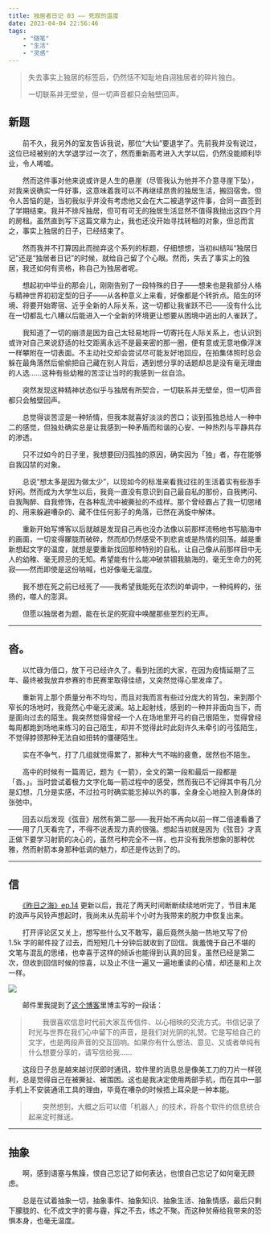 ```yaml
---
title: 独居者日记 03 —— 死寂的温度
date: 2023-04-04 22:56:46
tags:
    - "随笔"
    - "生活"
    - "灵感"
---
```


> 失去事实上独居的标签后，仍然恬不知耻地自诩独居者的碎片独白。
>
> 一切联系并无壁垒，但一切声音都只会触壁回声。

<!-- more -->

## 新题

　　前不久，我另外的室友告诉我说，那位“大仙”要退学了。先前我并没有说过，这位已经被别的大学退学过一次了，然而重新高考进入大学以后，仍然没能顺利毕业，令人唏嘘。

　　然而这件事对他来说或许是人生的悬崖（尽管我认为他并不介意寻崖下坠），对我来说确实一件好事，这意味着我可以不再继续昂贵的独居生活，搬回宿舍。但令人苦恼的是，当初我似乎并没有考虑他又会在大二被退学这件事，合同一直签到了学期结束。我并不排斥独居，但可有可无的独居生活显然不值得我抛出这四个月的房租。虽然直到写下这篇文章为止，我也还没开始寻找转租的对象，但总而言之，事实上独居的日子，已经结束了。

　　然而我并不打算因此而抛弃这个系列的标题，仔细想想，当初纠结叫“独居日记”还是“独居者日记”的时候，就给自己留了个心眼。然而，失去了事实上的独居，我还如何有资格，称自己为独居者呢。

　　想起初中毕业的那会儿，刚刚告别了一段特殊的日子——想来也是我部分人格与精神世界初初定型的日子——从各种意义上来看，好像都是个转折点。陌生的环境、将要开始寄宿、近乎全新的人际关系，这一切都让我雀跃不已——没有什么比在一切都乱七八糟以后能进入一个全新的环境更让想要从困境中逃出的人雀跃了。

　　我知道了一切的崩溃是因为自己太轻易地将一切寄托在人际关系上，也认识到或许对自己来说舒适的社交距离永远不是最亲密的那一圈，便有意或无意地像浮沫一样攀附在一切表面。不主动社交却会尝试尽可能友好地回应，在拍集体照时总会躲在最角落然后偷偷把自己藏在别人背后，遇到想分享的话题却总是没有毫无理由的人选……这种有些幼稚的苦涩让当时的我感到一丝自洽。

　　突然发现这种精神状态似乎与独居有所契合，一切联系并无壁垒，但一切声音都只会触壁回声。

　　总觉得谈苦涩是一种矫情，但我本就喜好淡淡的苦口；谈到孤独总给人一种中二的感觉，但独处确实总是让我感到一种矛盾而和谐的心安、一种热烈与平静共存的渗透。

　　只不过如今的日子里，我想要回归孤独的原因，确实因为「独」者，存在能够自我囚禁的对象。

　　总说“想太多是因为做太少”，以现如今的标准来看我过往的生活着实有些游手好闲。然而成为大学生以后，我竟一直没有意识到自己最自私的那份，自我拷问、自我陶醉、自我修饰，在各种乱流中被撕扯的不成样。那个曾经霸占了我一切思绪的、用来躲避嘈杂的、藏不住任何影子的角落，已然在涡旋中解体。

　　重新开始写博客以后就越是发现自己再也没办法像以前那样流畅地书写脑海中的画面，一切变得朦胧而破碎，然而却仍然感受不到悲哀或是热情的回荡。越是重新想起文字的温度，就想是要重新找回那种特别的自私，让自己像从前那样目中无人的幼稚、毫无顾忌的无知。希望能有什么能冲破禁锢我脑海的，毫无生命力的死寂——然而即使是这份呐喊，也好像毫无温度。

　　我不想在死之前已经死了——我希望我能死在浓烈的单调中，一种纯粹的，张扬的，噬人的澎湃。

　　但愿以独居者为题，能在长足的死寂中唤醒那些至烈的无声。

---

## 沓。

　　以忙碌为借口，放下弓已经许久了。看到社团的大家，在因为疫情延期了三年、最终被我放弃参赛的市民赛里取得佳绩，又突然觉得心里发痒了。

　　重新背上那个质量分布不均匀，而且对我而言有些过分庞大的背包，来到那个窄长的场地时，我竟然心中毫无波澜。站上起射线，感到的一种并非面向当下，而是面向过去的陌生。我突然觉得曾经一个人在场地里开弓的自己很陌生，觉得曾经每周都跑到场地来练习的自己陌生，却并不觉得此时此刻许久未牵引的弓弦陌生，不觉得脖颈那种无法自如扭转的僵硬陌生。

　　实在不争气，打了几组就觉得累了，那种大气不喘的疲惫，居然也不陌生。

　　高中的时候有一篇周记，题为《一箭》，全文的第一段和最后一段都是「沓。」。当时尝试着极力文字化每一箭过程中的感受，然而我已不记得其中有几分是幻想，几分是实感，不过拉弓时确实能忘掉以外的事，全身全心地投入到身体的张弛中。

　　回去以后发现《弦音》居然有第二部——我开始不再向以前一样二倍速看番了——用了几天看完了，不得不说表现力真的很强。想起当初就是因为《弦音》才真正做下要学习射箭的决心的，虽然弓种完全不一样，也并没有我所想象的那种优雅，然而射箭本身那种低调的魅力，却还是传达到了的。

---

## 信

　　[《昨日之海》ep.14](https://www.xiaoyuzhoufm.com/episode/642804fb994fd175bd6b5aad) 更新以后，我花了两天时间断断续续地听完了，节目末尾的浪声与风铃声想起时，我尚未从先前半个小时为我带来的脱力中恢复出来。

　　打开评论区又关上，想写些什么又不敢写，最后竟然头脑一热地又写了份 1.5k 字的邮件投了过去，而短短几十分钟后就收到了回信。我羞愧于自己不堪的文笔与混乱的思绪，也幸喜于这样的倾诉也能得到认真的回复。虽然已经是第二次，但收到回信时候的惊喜，以及止不住一遍又一遍地重读的心情，却还是和上次一样。

![](reply.jpg)



　　邮件里我提到了[这个博客](https://tianxianzi.me/)里博主写的一段话：

> 　　我很喜欢信息时代前大家互传信件、以心相映的交流方式。书信记录了时光与世界在我们心中留下的声音，是我们对光阴的礼赞。它是写给自己的文字，也是两段声音的交互回响。如果你有什么想法、意见、又或者单纯有什么想要分享的，请写信给我……

　　这段日子总是越来越讨厌即时通讯，软件里的消息总是像美工刀的刀片一样锐利，总是觉得自己在被撕扯、被围困。这也是我决定使用两部手机，而在其中一部手机上不安装通讯工具的理由，毕竟在嘈杂的时候捂上耳朵是一种本能。

> 　　突然想到，大概之后可以借「机器人」的技术，将各个软件的信息统合起来定时推送。

---

## 抽象

　　啊，感到语塞与焦躁，恨自己忘记了如何表达，也恨自己忘记了如何毫无顾虑。

　　总是在试着抽象一切，抽象事件、抽象知识、抽象生活、抽象情感，最后只剩下朦胧的、化不成文字的雾与霾，挥之不去，练之不聚。而这种贫瘠给我带来的恐惧本身，也毫无温度。
